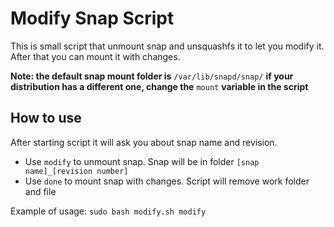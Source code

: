 # Modify Snap Script
This is small script that unmount snap and unsquashfs it to let you modify it. After that you can mount it with changes.

**Note: the default snap mount folder is** `/var/lib/snapd/snap/` **if your distribution has a different one, change the**  `mount` **variable in the script**
## How to use
After starting script it will ask you about snap name and revision.
* Use `modify` to unmount snap. Snap will be in folder `[snap name]_[revision number]`
* Use `done` to mount snap with changes. Script will remove work folder and file

Example of usage: `sudo bash modify.sh modify`
